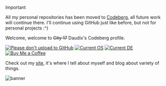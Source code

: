 > [!IMPORTANT]  
> All my personal repositories has been moved to [Codeberg](https://codeberg.org/daudix), all future work will continue there. I'll continue using GitHub just like before, but not for personal projects :^)

Welcome, welcome to ~~City 17~~ Daudix's Codeberg profile.

[![Please don't upload to GitHub](https://nogithub.codeberg.page/badge.svg)](https://nogithub.codeberg.page)
[![Current OS](https://img.shields.io/badge/OS-Fedora%20Silverblue%2040-informational?color=%2350a1d9&style=flat&logo=Fedora&logoColor=white)](https://fedoraproject.org)
[![Current DE](https://img.shields.io/badge/DE-GNOME%2046-informational?color=%234a86cf&style=flat&logo=GNOME&logoColor=white)](https://www.gnome.org)
[![Buy Me a Coffee](https://img.shields.io/badge/Buy%20Me%20a-Coffee-informational?color=%23c061cb&style=flat)](https://daudix.codeberg.page/coffee)

Check out my [site](https://daudix.one), it's where I tell about myself and blog about variety of things.

![banner](https://files.catbox.moe/lj6cij.png)
